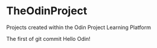 # TheOdinProject
Projects created within the Odin Project Learning Platform

The first of git commit
Hello Odin!


